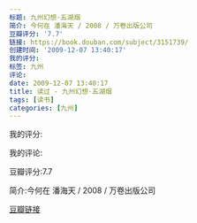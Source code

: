 ```yaml
---
标题: 九州幻想·五湖烟
简介: 今何在 潘海天 / 2008 / 万卷出版公司
豆瓣评分: '7.7'
链接: https://book.douban.com/subject/3151739/
创建时间: '2009-12-07 13:40:17'
我的评分:
标签: 九州
评论:
date: 2009-12-07 13:40:17
title: 读过 - 九州幻想·五湖烟
tags: [读书]
categories: [九州]
---
```


我的评分:

我的评论:

豆瓣评分:7.7

简介:今何在 潘海天 / 2008 / 万卷出版公司

[豆瓣链接](https://book.douban.com/subject/3151739/)

